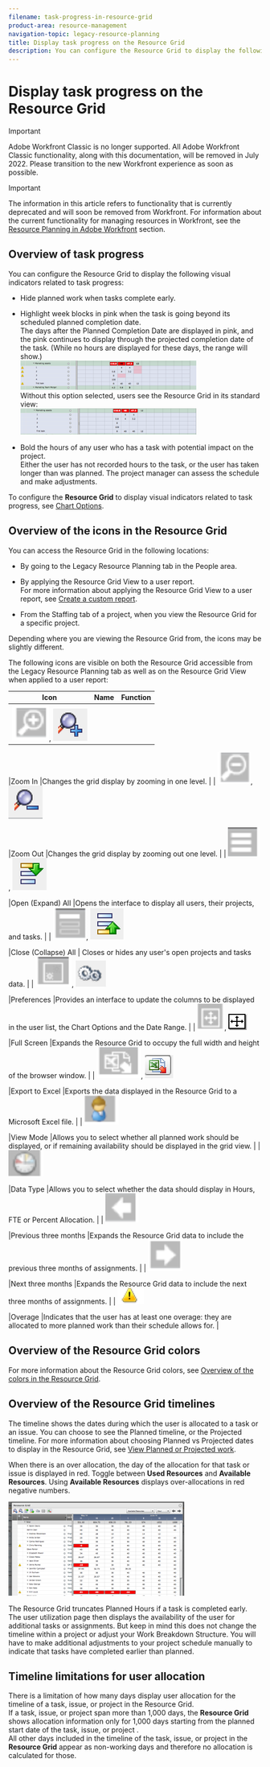 ```yaml
---
filename: task-progress-in-resource-grid
product-area: resource-management
navigation-topic: legacy-resource-planning
title: Display task progress on the Resource Grid
description: You can configure the Resource Grid to display the following visual indicators related to task progress:
---
```


# Display task progress on the Resource Grid

>[!IMPORTANT]
>
>Adobe Workfront Classic is no longer supported. All Adobe Workfront Classic functionality, along with this documentation, will be removed in July 2022. Please transition to the new Workfront experience as soon as possible.

>[!IMPORTANT]
>
>The information in this article refers to functionality that is currently deprecated and will soon be removed from Workfront. For information about the current functionality for managing resources in Workfront, see the [Resource Planning in Adobe Workfront](../../resource-mgmt/resource-planning/resource-planning-overview.md) section.

## Overview of task progress

You can configure the Resource Grid to display the following visual indicators related to task progress:

* Hide planned work when tasks complete early.
* Highlight week blocks in pink when the task is going beyond its scheduled planned completion date.  
  The days after the Planned Completion Date are displayed in pink, and the pink continues to display through the projected completion date of the task. (While no hours are displayed for these days, the range will show.)  
  ![](assets/screen-shot-2013-11-05-at-8.22.03-am-350x58.png)  
  Without this option selected, users see the Resource Grid in its standard view:  
  ![](assets/screen-shot-2013-11-05-at-8.22.26-am-350x52.png)

* Bold the hours of any user who has a task with potential impact on the project.  
  Either the user has not recorded hours to the task, or the user has taken longer than was planned. The project manager can assess the schedule and make adjustments.

To configure the **Resource Grid** to display visual indicators related to task progress, see [Chart Options](../../resource-mgmt/legacy-res-planning/resource-grid-overview.md#chart-options).

## Overview of the icons in the Resource Grid

You can access the Resource Grid in the following locations:

* By going to the Legacy Resource Planning tab in the People area.
* By applying the Resource Grid View to a user report.  
  For more information about applying the Resource Grid View to a user report, see [Create a custom report](../../reports-and-dashboards/reports/creating-and-managing-reports/create-custom-report.md).

* From the Staffing tab of a project, when you view the Resource Grid for a specific project.

Depending where you are viewing the Resource Grid from, the icons may be slightly different.

The following icons are visible on both the Resource Grid accessible from the Legacy Resource Planning tab as well as on the Resource Grid View when applied to a user report:

| **Icon** |**Name** |**Function** |
|---|---|---|
|  ![resource_grid_magnifing_glass.png](assets/resource-grid-magnifing-glass.png), ![resource_grid_zoom_in_2.png](assets/resource-grid-zoom-in-2.png)

|Zoom In |Changes the grid display by zooming in one level. |
|  ![resource_grid_zoom_out.png](assets/resource-grid-zoom-out.png), ![resource_grid__zoom_in_2.png](assets/resource-grid--zoom-in-2.png)

|Zoom Out |Changes the grid display by zooming out one level. |
|  ![resource_grid_open_expand.png](assets/resource-grid-open-expand.png), ![resource_grid_open_all_2.png](assets/resource-grid-open-all-2.png)

|Open (Expand) All |Opens the interface to display all users, their projects, and tasks. |
|  ![resource_grid_collapse_all.png](assets/resource-grid-collapse-all.png), ![resource_grid_collapse_all_2.png](assets/resource-grid-collapse-all-2.png)

|Close (Collapse) All | Closes or hides any user's open projects and tasks data.  |
|  ![resrouce_grid_preferences.png](assets/resrouce-grid-preferences.png), ![resource_grid_Preferences_2.png](assets/resource-grid-preferences-2.png)

|Preferences |Provides an interface to update the columns to be displayed in the user list, the Chart Options and the Date Range. |
|  ![resource_grid_fullscreen.png](assets/resource-grid-fullscreen.png), ![resource_grid_full_screen_2.png](assets/resource-grid-full-screen-2.png)

|Full Screen |Expands the Resource Grid to occupy the full width and height of the browser window.  |
|  ![resource_grid_export_to_excel.png](assets/resource-grid-export-to-excel.png), ![resource_grid_export_to_excel_2.png](assets/resource-grid-export-to-excel-2.png)

|Export to Excel |Exports the data displayed in the Resource Grid to a Microsoft Excel file.  |
|  ![resource_grid__view_mode.png](assets/resource-grid--view-mode.png)

|View Mode |Allows you to select whether all planned work should be displayed, or if remaining availability should be displayed in the grid view. |
|  ![resource_grid_data_type.png](assets/resource-grid-data-type.png)

|Data Type  |Allows you to select whether the data should display in Hours, FTE or Percent Allocation.  |
|  ![resource_grid_previous_3_months.png](assets/resource-grid-previous-3-months.png)

|Previous three months |Expands the Resource Grid data to include the previous three months of assignments. |
|  ![resource_grid_next_3_months.png](assets/resource-grid-next-3-months.png)

|Next three months |Expands the Resource Grid data to include the next three months of assignments. |
|  ![resource_grid_overage.png](assets/resource-grid-overage.png)

|Overage |Indicates that the user has at least one overage: they are allocated to more planned work than their schedule allows for.  |

## Overview of the Resource Grid colors

For more information about the Resource Grid colors, see [Overview of the colors in the Resource Grid](../../resource-mgmt/legacy-res-planning/colors-of-resource-grid.md).

## Overview of the Resource Grid timelines

The timeline shows the dates during which the user is allocated to a task or an issue. You can choose to see the Planned timeline, or the Projected timeline. For more information about choosing Planned vs Projected dates to display in the Resource Grid, see [View Planned or Projected work](../../resource-mgmt/legacy-res-planning/resource-grid-overview.md#viewing-planned-or-projected-work).

When there is an over allocation, the day of the allocation for that task or issue is displayed in red. Toggle between **Used Resources** and **Available Resources**. Using **Available Resources** displays over-allocations in red negative numbers.

![](assets/screen-shot-2014-777-15-at-9.34.46-am--1--350x187.png)

The Resource Grid truncates Planned Hours if a task is completed early. The user utilization page then displays the availability of the user for additional tasks or assignments. But keep in mind this does not change the timeline within a project or adjust your Work Breakdown Structure. You will have to make additional adjustments to your project schedule manually to indicate that tasks have completed earlier than planned.

## Timeline limitations for user allocation

There is a limitation of how many days display user allocation for the timeline of a task, issue, or project in the Resource Grid.  
If a task, issue, or project span more than 1,000 days, the **Resource Grid** shows allocation information only for 1,000 days starting from the planned start date of the task, issue, or project .  
All other days included in the timeline of the task, issue, or project in the **Resource Grid** appear as non-working days and therefore no allocation is calculated for those. 
